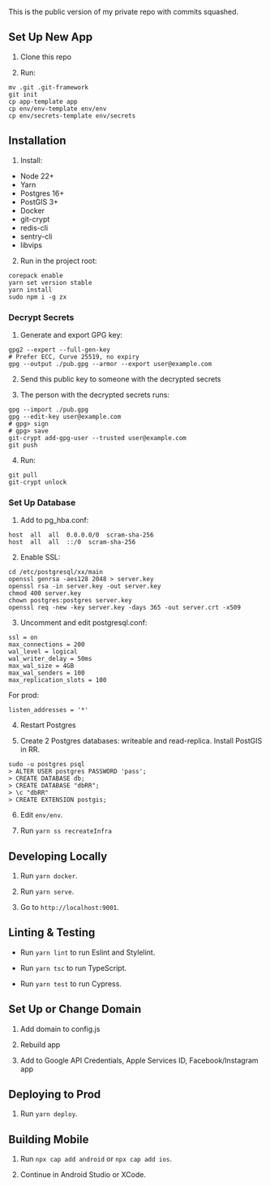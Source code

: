 This is the public version of my private repo with commits squashed.

## Set Up New App ##

1. Clone this repo

2. Run:
```
mv .git .git-framework
git init
cp app-template app
cp env/env-template env/env
cp env/secrets-template env/secrets
```

## Installation ##

1. Install:
- Node 22+
- Yarn
- Postgres 16+
- PostGIS 3+
- Docker
- git-crypt
- redis-cli
- sentry-cli
- libvips

2. Run in the project root:
```
corepack enable
yarn set version stable
yarn install
sudo npm i -g zx
```

### Decrypt Secrets ###

1. Generate and export GPG key:
```
gpg2 --expert --full-gen-key
# Prefer ECC, Curve 25519, no expiry
gpg --output ./pub.gpg --armor --export user@example.com
```

2. Send this public key to someone with the decrypted secrets

3. The person with the decrypted secrets runs:
```
gpg --import ./pub.gpg
gpg --edit-key user@example.com
# gpg> sign
# gpg> save
git-crypt add-gpg-user --trusted user@example.com
git push
```

4. Run:
```
git pull
git-crypt unlock
```

### Set Up Database ###

1. Add to pg_hba.conf:
```
host  all  all  0.0.0.0/0  scram-sha-256
host  all  all  ::/0  scram-sha-256
```

2. Enable SSL:
```
cd /etc/postgresql/xx/main
openssl genrsa -aes128 2048 > server.key
openssl rsa -in server.key -out server.key
chmod 400 server.key
chown postgres:postgres server.key
openssl req -new -key server.key -days 365 -out server.crt -x509
```

3. Uncomment and edit postgresql.conf:
```
ssl = on
max_connections = 200
wal_level = logical
wal_writer_delay = 50ms
max_wal_size = 4GB
max_wal_senders = 100
max_replication_slots = 100
```

For prod:
```
listen_addresses = '*'
``````

4. Restart Postgres

5. Create 2 Postgres databases: writeable and read-replica. Install PostGIS in RR.
```
sudo -u postgres psql
> ALTER USER postgres PASSWORD 'pass';
> CREATE DATABASE db;
> CREATE DATABASE "dbRR";
> \c "dbRR"
> CREATE EXTENSION postgis;
```

6. Edit `env/env`.

7. Run `yarn ss recreateInfra`

## Developing Locally ##

1. Run `yarn docker`.

2. Run `yarn serve`.

3. Go to `http://localhost:9001`.

## Linting & Testing ##

- Run `yarn lint` to run Eslint and Stylelint.

- Run `yarn tsc` to run TypeScript.

- Run `yarn test` to run Cypress.

## Set Up or Change Domain ##

1. Add domain to config.js

2. Rebuild app

3. Add to Google API Credentials, Apple Services ID, Facebook/Instagram app

## Deploying to Prod ##

1. Run `yarn deploy`.

## Building Mobile ##

1. Run `npx cap add android` or `npx cap add ios`.

2. Continue in Android Studio or XCode.
